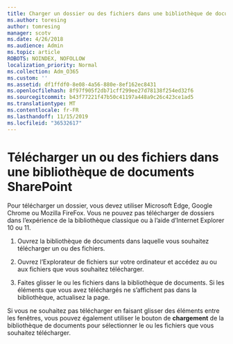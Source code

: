 ```yaml
---
title: Charger un dossier ou des fichiers dans une bibliothèque de documents
ms.author: toresing
author: tomresing
manager: scotv
ms.date: 4/26/2018
ms.audience: Admin
ms.topic: article
ROBOTS: NOINDEX, NOFOLLOW
localization_priority: Normal
ms.collection: Adm_O365
ms.custom: ''
ms.assetid: df1ffdf0-8e08-4a56-880e-8ef162ec8431
ms.openlocfilehash: 8f97f905f2db71cff299ee27d78138f254ed32f6
ms.sourcegitcommit: b43f77221f47b50c41197a448a9c26c423ce1ad5
ms.translationtype: MT
ms.contentlocale: fr-FR
ms.lasthandoff: 11/15/2019
ms.locfileid: "36532617"
---
```

# <a name="upload-a-folder-or-files-to-a-sharepoint-document-library"></a>Télécharger un ou des fichiers dans une bibliothèque de documents SharePoint

Pour télécharger un dossier, vous devez utiliser Microsoft Edge, Google Chrome ou Mozilla FireFox. Vous ne pouvez pas télécharger de dossiers dans l’expérience de la bibliothèque classique ou à l’aide d’Internet Explorer 10 ou 11.
  
1. Ouvrez la bibliothèque de documents dans laquelle vous souhaitez télécharger un ou des fichiers.
    
2. Ouvrez l’Explorateur de fichiers sur votre ordinateur et accédez au ou aux fichiers que vous souhaitez télécharger.
    
3. Faites glisser le ou les fichiers dans la bibliothèque de documents. Si les éléments que vous avez téléchargés ne s’affichent pas dans la bibliothèque, actualisez la page. 
    
Si vous ne souhaitez pas télécharger en faisant glisser des éléments entre les fenêtres, vous pouvez également utiliser le bouton de **chargement** de la bibliothèque de documents pour sélectionner le ou les fichiers que vous souhaitez télécharger. 
  

